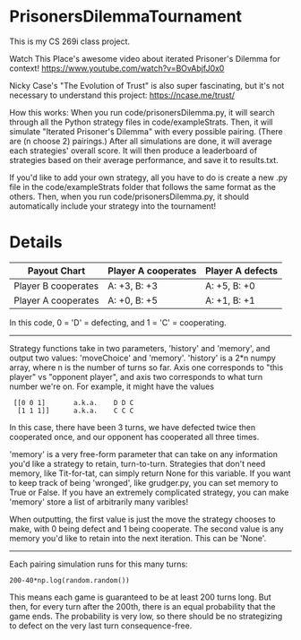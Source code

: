 # PrisonersDilemmaTournament

This is my CS 269i class project.

Watch This Place's awesome video about iterated Prisoner's Dilemma for context! https://www.youtube.com/watch?v=BOvAbjfJ0x0

Nicky Case's "The Evolution of Trust" is also super fascinating, but it's not necessary to understand this project: https://ncase.me/trust/

How this works:
When you run code/prisonersDilemma.py, it will search through all the Python strategy files in code/exampleStrats. Then, it will simulate "Iterated Prisoner's Dilemma" with every possible pairing. (There are (n choose 2) pairings.) After all simulations are done, it will average each strategies' overall score. It will then produce a leaderboard of strategies based on their average performance, and save it to results.txt.

If you'd like to add your own strategy, all you have to do is create a new .py file in the code/exampleStrats folder that follows the same format as the others. Then, when you run code/prisonersDilemma.py, it should automatically include your strategy into the tournament!

# Details
| Payout Chart  | Player A cooperates | Player A defects |
| ------------- | ------------- | ------------- |
| Player B cooperates  | A: +3, B: +3  | A: +5, B: +0  |
| Player A cooperates  | A: +0, B: +5  | A: +1, B: +1  |

In this code, 0 = 'D' = defecting, and 1 = 'C' = cooperating.

---

Strategy functions take in two parameters, 'history' and 'memory', and output two values: 'moveChoice' and 'memory'. 'history' is a 2\*n numpy array, where n is the number of turns so far. Axis one corresponds to "this player" vs "opponent player", and axis two corresponds to what turn number we're on.
For example, it might have the values
```
 [[0 0 1]       a.k.a.    D D C
  [1 1 1]]      a.k.a.    C C C
```
In this case, there have been 3 turns, we have defected twice then cooperated once, and our opponent has cooperated all three times.

'memory' is a very free-form parameter that can take on any information you'd like a strategy to retain, turn-to-turn. Strategies that don't need memory, like Tit-for-tat, can simply return None for this variable. If you want to keep track of being 'wronged', like grudger.py, you can set memory to True or False. If you have an extremely complicated strategy, you can make 'memory' store a list of arbitrarily many varibles!

When outputting, the first value is just the move the strategy chooses to make, with 0 being defect and 1 being cooperate. The second value is any memory you'd like to retain into the next iteration. This can be 'None'.

---

Each pairing simulation runs for this many turns:
```
200-40*np.log(random.random())
```
This means each game is guaranteed to be at least 200 turns long. But then, for every turn after the 200th, there is an equal probability that the game ends. The probability is very low, so there should be no strategizing to defect on the very last turn consequence-free.
